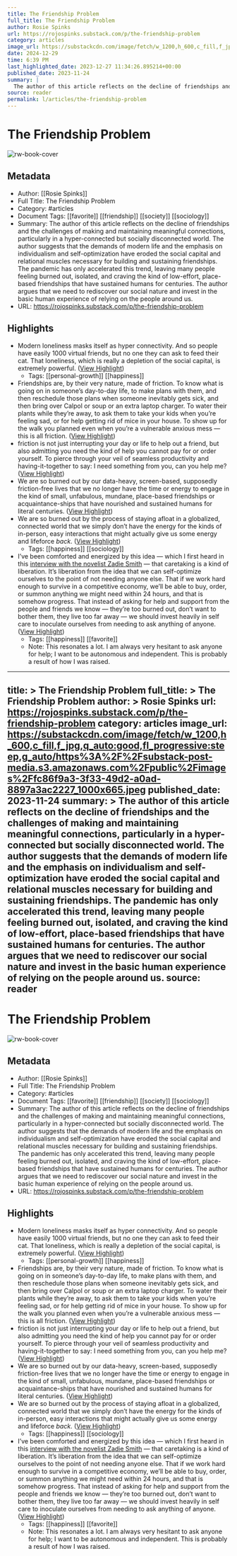 ```yaml
---
title: The Friendship Problem
full_title: The Friendship Problem
author: Rosie Spinks
url: https://rojospinks.substack.com/p/the-friendship-problem
category: articles
image_url: https://substackcdn.com/image/fetch/w_1200,h_600,c_fill,f_jpg,q_auto:good,fl_progressive:steep,g_auto/https%3A%2F%2Fsubstack-post-media.s3.amazonaws.com%2Fpublic%2Fimages%2Ffc86f9a3-3f33-49d2-a0ad-8897a3ac2227_1000x665.jpeg
date: 2024-12-29
time: 6:39 PM
last_highlighted_date: 2023-12-27 11:34:26.895214+00:00
published_date: 2023-11-24
summary: |
  The author of this article reflects on the decline of friendships and the challenges of making and maintaining meaningful connections, particularly in a hyper-connected but socially disconnected world. The author suggests that the demands of modern life and the emphasis on individualism and self-optimization have eroded the social capital and relational muscles necessary for building and sustaining friendships. The pandemic has only accelerated this trend, leaving many people feeling burned out, isolated, and craving the kind of low-effort, place-based friendships that have sustained humans for centuries. The author argues that we need to rediscover our social nature and invest in the basic human experience of relying on the people around us.
source: reader
permalink: l/articles/the-friendship-problem
---
```

# The Friendship Problem

![rw-book-cover](https://substackcdn.com/image/fetch/w_1200,h_600,c_fill,f_jpg,q_auto:good,fl_progressive:steep,g_auto/https%3A%2F%2Fsubstack-post-media.s3.amazonaws.com%2Fpublic%2Fimages%2Ffc86f9a3-3f33-49d2-a0ad-8897a3ac2227_1000x665.jpeg)

## Metadata
- Author: [[Rosie Spinks]]
- Full Title: The Friendship Problem
- Category: #articles
- Document Tags: [[favorite]] [[friendship]] [[society]] [[sociology]] 
- Summary: The author of this article reflects on the decline of friendships and the challenges of making and maintaining meaningful connections, particularly in a hyper-connected but socially disconnected world. The author suggests that the demands of modern life and the emphasis on individualism and self-optimization have eroded the social capital and relational muscles necessary for building and sustaining friendships. The pandemic has only accelerated this trend, leaving many people feeling burned out, isolated, and craving the kind of low-effort, place-based friendships that have sustained humans for centuries. The author argues that we need to rediscover our social nature and invest in the basic human experience of relying on the people around us.
- URL: https://rojospinks.substack.com/p/the-friendship-problem

## Highlights
- Modern loneliness masks itself as hyper connectivity. And so people have easily 1000 virtual friends, but no one they can ask to feed their cat. That loneliness, which is really a depletion of the social capital, is extremely powerful. ([View Highlight](https://read.readwise.io/read/01hjnghq94zb28rjc2sha9081t))
    - Tags: [[personal-growth]] [[happiness]] 
- Friendships are, by their very nature, made of friction. To know what is going on in someone’s day-to-day life, to make plans with them, and then reschedule those plans when someone inevitably gets sick, and then bring over Calpol or soup or an extra laptop charger. To water their plants while they’re away, to ask them to take your kids when you’re feeling sad, or for help getting rid of mice in your house. To show up for the walk you planned even when you’re a vulnerable anxious mess — this is all friction. ([View Highlight](https://read.readwise.io/read/01hjngkv6e8r8e28xt673480m4))
- friction is not just interrupting your day or life to help out a friend, but also admitting you need the kind of help you cannot pay for or order yourself. To pierce through your veil of seamless productivity and having-it-together to say: I need something from you, can you help me? ([View Highlight](https://read.readwise.io/read/01hjngmakf6knt3gnq2a6qrkh4))
- We are so burned out by our data-heavy, screen-based, supposedly friction-free lives that we no longer have the time or energy to engage in the kind of small, unfabulous, mundane, place-based friendships or acquaintance-ships that have nourished and sustained humans for literal centuries. ([View Highlight](https://read.readwise.io/read/01hjngn8mne51s4pcaf7yd0aqs))
- We are so burned out by the process of staying afloat in a globalized, connected world that we simply don’t have the energy for the kinds of in-person, easy interactions that might actually give us some energy and lifeforce *back*. ([View Highlight](https://read.readwise.io/read/01hjngqw7jxfq6n07f8nemnm54))
    - Tags: [[happiness]] [[sociology]] 
- I’ve been comforted and energized by this idea — which I first heard in this [interview with the novelist Zadie Smith](https://open.spotify.com/episode/74WBcU7AWiQhAVTbSIXIB2?si=709682fe54ee4c5f) — that caretaking is a kind of liberation.
  It’s liberation from the idea that we can self-optimize ourselves to the point of not needing anyone else. That if we work hard enough to survive in a competitive economy, we’ll be able to buy, order, or summon anything we might need within 24 hours, and that is somehow progress. That instead of asking for help and support from the people and friends we know — they’re too burned out, don’t want to bother them, they live too far away — we should invest heavily in self care to inoculate ourselves from needing to ask anything of anyone. ([View Highlight](https://read.readwise.io/read/01hjngvw1ymxxkn83rksjrksma))
    - Tags: [[happiness]] [[favorite]] 
    - Note: This resonates a lot. I am always very hesitant to ask anyone for help; I want to be autonomous and independent. This is probably a result of how I was raised.


---
title: >
  The Friendship Problem
full_title: >
  The Friendship Problem
author: >
  Rosie Spinks
url: https://rojospinks.substack.com/p/the-friendship-problem
category: articles
image_url: https://substackcdn.com/image/fetch/w_1200,h_600,c_fill,f_jpg,q_auto:good,fl_progressive:steep,g_auto/https%3A%2F%2Fsubstack-post-media.s3.amazonaws.com%2Fpublic%2Fimages%2Ffc86f9a3-3f33-49d2-a0ad-8897a3ac2227_1000x665.jpeg
published_date: 2023-11-24
summary: >
  The author of this article reflects on the decline of friendships and the challenges of making and maintaining meaningful connections, particularly in a hyper-connected but socially disconnected world. The author suggests that the demands of modern life and the emphasis on individualism and self-optimization have eroded the social capital and relational muscles necessary for building and sustaining friendships. The pandemic has only accelerated this trend, leaving many people feeling burned out, isolated, and craving the kind of low-effort, place-based friendships that have sustained humans for centuries. The author argues that we need to rediscover our social nature and invest in the basic human experience of relying on the people around us.
source: reader
---
# The Friendship Problem

![rw-book-cover](https://substackcdn.com/image/fetch/w_1200,h_600,c_fill,f_jpg,q_auto:good,fl_progressive:steep,g_auto/https%3A%2F%2Fsubstack-post-media.s3.amazonaws.com%2Fpublic%2Fimages%2Ffc86f9a3-3f33-49d2-a0ad-8897a3ac2227_1000x665.jpeg)

## Metadata
- Author: [[Rosie Spinks]]
- Full Title: The Friendship Problem
- Category: #articles
- Document Tags: [[favorite]] [[friendship]] [[society]] [[sociology]] 
- Summary: The author of this article reflects on the decline of friendships and the challenges of making and maintaining meaningful connections, particularly in a hyper-connected but socially disconnected world. The author suggests that the demands of modern life and the emphasis on individualism and self-optimization have eroded the social capital and relational muscles necessary for building and sustaining friendships. The pandemic has only accelerated this trend, leaving many people feeling burned out, isolated, and craving the kind of low-effort, place-based friendships that have sustained humans for centuries. The author argues that we need to rediscover our social nature and invest in the basic human experience of relying on the people around us.
- URL: https://rojospinks.substack.com/p/the-friendship-problem

## Highlights
- Modern loneliness masks itself as hyper connectivity. And so people have easily 1000 virtual friends, but no one they can ask to feed their cat. That loneliness, which is really a depletion of the social capital, is extremely powerful. ([View Highlight](https://read.readwise.io/read/01hjnghq94zb28rjc2sha9081t))
    - Tags: [[personal-growth]] [[happiness]] 
- Friendships are, by their very nature, made of friction. To know what is going on in someone’s day-to-day life, to make plans with them, and then reschedule those plans when someone inevitably gets sick, and then bring over Calpol or soup or an extra laptop charger. To water their plants while they’re away, to ask them to take your kids when you’re feeling sad, or for help getting rid of mice in your house. To show up for the walk you planned even when you’re a vulnerable anxious mess — this is all friction. ([View Highlight](https://read.readwise.io/read/01hjngkv6e8r8e28xt673480m4))
- friction is not just interrupting your day or life to help out a friend, but also admitting you need the kind of help you cannot pay for or order yourself. To pierce through your veil of seamless productivity and having-it-together to say: I need something from you, can you help me? ([View Highlight](https://read.readwise.io/read/01hjngmakf6knt3gnq2a6qrkh4))
- We are so burned out by our data-heavy, screen-based, supposedly friction-free lives that we no longer have the time or energy to engage in the kind of small, unfabulous, mundane, place-based friendships or acquaintance-ships that have nourished and sustained humans for literal centuries. ([View Highlight](https://read.readwise.io/read/01hjngn8mne51s4pcaf7yd0aqs))
- We are so burned out by the process of staying afloat in a globalized, connected world that we simply don’t have the energy for the kinds of in-person, easy interactions that might actually give us some energy and lifeforce *back*. ([View Highlight](https://read.readwise.io/read/01hjngqw7jxfq6n07f8nemnm54))
    - Tags: [[happiness]] [[sociology]] 
- I’ve been comforted and energized by this idea — which I first heard in this [interview with the novelist Zadie Smith](https://open.spotify.com/episode/74WBcU7AWiQhAVTbSIXIB2?si=709682fe54ee4c5f) — that caretaking is a kind of liberation.
  It’s liberation from the idea that we can self-optimize ourselves to the point of not needing anyone else. That if we work hard enough to survive in a competitive economy, we’ll be able to buy, order, or summon anything we might need within 24 hours, and that is somehow progress. That instead of asking for help and support from the people and friends we know — they’re too burned out, don’t want to bother them, they live too far away — we should invest heavily in self care to inoculate ourselves from needing to ask anything of anyone. ([View Highlight](https://read.readwise.io/read/01hjngvw1ymxxkn83rksjrksma))
    - Tags: [[happiness]] [[favorite]] 
    - Note: This resonates a lot. I am always very hesitant to ask anyone for help; I want to be autonomous and independent. This is probably a result of how I was raised.


